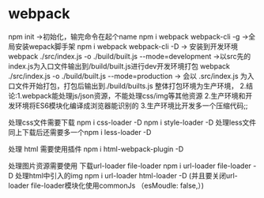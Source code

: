 # webpack
npm init      ->初始化，输完命令在起个name
npm i webpack webpack-cli -g   ->全局安装wepack脚手架
npm i webpack webpack-cli -D   -> 安装到开发环境
 webpack ./src/index.js -o ./build/built.js --mode=development   ->以src先的index.js为入口文件输出到/build/built.js进行dev开发环境打包
webpack ./src/index.js -o ./build/built.js --mode=production   ->  会以 .src/index.js 为入口文件开始打包，打包后输出到./build/builts.js  整体打包环境为生产环境，
2.结论:1.webpack能处理js/json资源，不能处理css/img等其他资源
2.生产环境和开发环境将ES6模块化编译成浏览器能识别的
3.生产环境比开发多一个压缩代码;;

处理css文件需要下载 npm i css-loader -D npm i style-loader -D 
处理less文件同上下载后还需要多一个npm i less-loader -D 

处理 html 需要使用插件 npm i html-webpack-plugin -D

处理图片资源需要使用 下载url-loader file-loader  npm i url-loader file-loader  -D
处理html中引入的img  npm i url-loader html-loader  -D   (并且要关闭url-loader file-loader模块化使用commonJs （esMoudle: false,）)

